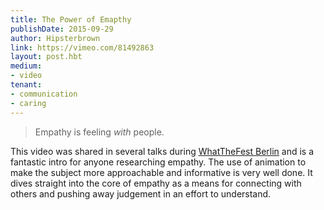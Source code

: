 ```yaml
---
title: The Power of Emapthy
publishDate: 2015-09-29
author: Hipsterbrown
link: https://vimeo.com/81492863
layout: post.hbt
medium:
- video
tenant:
- communication
- caring
---
```


> Empathy is feeling _with_ people.

This video was shared in several talks during [WhatTheFest Berlin](http://wwwtf.berlin) and is a fantastic intro for anyone researching empathy. The use of animation to make the subject more approachable and informative is very well done. It dives straight into the core of empathy as a means for connecting with others and pushing away judgement in an effort to understand.


